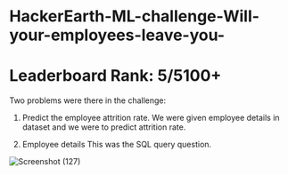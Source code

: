 # HackerEarth-ML-challenge-Will-your-employees-leave-you-
# Leaderboard Rank: 5/5100+
Two problems were there in the challenge: 
1. Predict the employee attrition rate.
We were given employee details in dataset and we were to predict attrition rate.

2. Employee details
This was the SQL query question.



![Screenshot (127)](https://user-images.githubusercontent.com/47390395/86263218-89f6ad00-bbde-11ea-8121-cc2569ec5b98.png)
